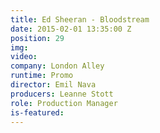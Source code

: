 ```yaml
---
title: Ed Sheeran - Bloodstream
date: 2015-02-01 13:35:00 Z
position: 29
img: 
video: 
company: London Alley
runtime: Promo
director: Emil Nava
producers: Leanne Stott
role: Production Manager
is-featured: 
---
```


